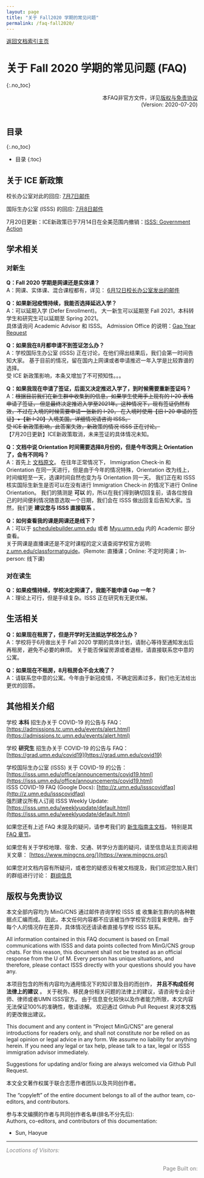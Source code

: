 ```yaml
---
layout: page
title: "关于 Fall2020 学期的常见问题"
permalink: /faq-fall2020/
---
```


<div>
<a href="http://www.mingcns.org">返回文档索引主页</a>
</div>

# 关于 Fall 2020 学期的常见问题 (FAQ)
{:.no_toc}

<div align="right">
本FAQ非官方文件，详见<a href="#版权与免责协议">版权与免责协议</a><br>
(Version: 2020-07-20)
</div><br>

## 目录
{:.no_toc}

* 目录
{:toc}


## 关于 ICE 新政策
校长办公室对此的回应: [7月7日邮件](http://view.ecommunications2.umn.edu/?qs=2d02f6490abd4e1a26281bd3c6ca02a80e2b90c89f290dc3806645374b7871d90331e466700e09a2b480f551ac99b6fd767d898877c474263805b11a356ef132ee8e6974a2f6b4fbf1f4d5c69a49a155)

国际生办公室 (ISSS) 的回应: [7月8日邮件](http://view.ecommunications2.umn.edu/?qs=ad62cf92e2fd8753d787b102385b7cbb17f137bf76efc7bb520898500643fa778b75e53a7aee34f646b484cf2f53e43ca3486973235286c56e940a2f9a7f615dcaa5ba186e1aa7a1354e14b102e8c280)

7月20日更新：ICE新政策已于7月14日在全美范围内撤销：[ISSS: Government Action](https://isss.umn.edu/office/announcements/government-action.html)

## 学术相关

### 对新生

**Q：Fall 2020 学期是网课还是实体课？**  
A：网课、实体课、混合课程都有，详见：
[6月12日校长办公室发出的邮件](http://view.ecommunications2.umn.edu/?qs=ac43d5a60f5442d6164b30ed2aa717776d93846f657c26c3c1c117d997f640198a4417e1b48cea160db386d0f00168cdb2f2d248d5db7814c4f6ad8b02643079f8e0d693a58812ed8aa388c3ebae95aa)

**Q：如果新冠疫情持续，我能否选择延迟入学？**  
A：可以延期入学 (Defer Enrollment)。
大一新生可以延期至 Fall 2021，本科转学生和研究生可以延期至 Spring 2021。  
具体请询问 Academic Advisor 和 ISSS。
Admission Office 的说明：[Gap Year Request](https://admissions.tc.umn.edu/apply/gap_year.html)

**Q：如果我在8月都申请不到签证怎么办？**  
A：学校国际生办公室 (ISSS) 正在讨论，在他们得出结果后，我们会第一时间告知大家。
基于目前的情况，留在国内上网课或者申请推迟一年入学是比较靠谱的选择。  
受 ICE 新政策影响，本条又增加了不可预知性。。。

**Q：如果我现在申请了签证，后面又决定推迟入学了，到时候需要重新签证吗？**  
A：~~根据目前我们在新生群中收集到的信息，如果学生使用手上现有的 I-20 表格申请了签证，
但是最终决定推迟入学至2021年。这种情况下，现有签证仍然有效，不过在入境的时候需要申请一张新的 I-20，
在入境时使用【旧 I-20 申请的签证】+【新 I-20】入境美国。详细情况请咨询 ISSS。  
受 ICE 新政策影响，此答案失效，新政策的情况 ISSS 正在讨论。~~   
【7月20日更新】ICE新政策取消，未来签证的具体情况未知。

**Q：文档中说 Orientation 时间需要选择8月份的，但是今年改网上 Orientation 了，会有不同吗？**  
A：首先上 [文档原文](https://www.mingcns.org/guidebook/#checklist)。 在往年正常情况下，
Immigration Check-in 和 Orientation 在同一天进行，但是由于今年的情况特殊，Orientation 改为线上，
时间缩短至一天，选课时间自然也变为与 Orientation 同一天。
我们正在和 ISSS 核实国际生新生是否可以在没有进行 Immigration Check-in 的情况下进行 Online Orientation。
我们的猜测是 **可以** 的，所以在我们得到确切回复前，请各位按自己的时间便利情况随意选取一个日期，我们会在 ISSS
做出回复后告知大家。当然，我们更 **建议您与 ISSS 直接联系** 。

**Q：如何查看我的课是网课还是线下？**  
A：可以于 [schedulebuilder.umn.edu](schedulebuilder.umn.edu) 或者 [Myu.umn.edu](myu.umn.edu) 内的 Academic 部分查看。  
关于网课是直播课还是不定时课程的定义请查阅学校官方说明: [z.umn.edu/classformatguide](z.umn.edu/classformatguide)。(Remote: 直播课；Online: 不定时网课；In-person: 线下课)

### 对在读生

**Q：如果疫情持续，学校决定网课了，我能不能申请 Gap 一年？**  
A：理论上可行，但是手续复杂。ISSS 正在研究有无更优解。


## 生活相关

**Q：如果现在租房了，但是开学时无法抵达学校怎么办？**  
A：学校将于6月做出关于 Fall 2020 学期的具体计划，请耐心等待至通知发出后再租房，避免不必要的麻烦。
关于能否保留房源或者退租，请直接联系您中意的公寓。

**Q：如果现在不租房，8月租房会不会太晚了？**  
A：请联系您中意的公寓。今年由于新冠疫情，不确定因素过多，我们也无法给出更优的回答。


## 其他相关介绍
学校 **本科** 招生办关于 COVID-19 的公告与 FAQ：[https://admissions.tc.umn.edu/events/alert.html](https://admissions.tc.umn.edu/events/alert.html)  

学校 **研究生** 招生办关于 COVID-19 的公告与 FAQ：[https://grad.umn.edu/covid19](https://grad.umn.edu/covid19)

学校国际生办公室 (ISSS) 关于 COVID-19 的公告：[https://isss.umn.edu/office/announcements/covid19.html](https://isss.umn.edu/office/announcements/covid19.html)  
ISSS COVID-19 FAQ (Google Docs): [http://z.umn.edu/issscovidfaq](http://z.umn.edu/issscovidfaq)  
强烈建议所有人订阅 ISSS Weekly Update: [https://isss.umn.edu/weeklyupdate/default.html](https://isss.umn.edu/weeklyupdate/default.html)

如果您还有上述 FAQ 未提及的疑问，请参考我们的 [新生指南主文档](https://www.mingcns.org/guidebook/)，
特别是其 [FAQ 章节](https://www.mingcns.org/guidebook/#%E5%B8%B8%E8%A7%81%E9%97%AE%E9%A2%98faq)。

如果您有关于学校地理、宿舍、交通、转学分方面的疑问，请至信息站主页阅读相关文章：
[https://www.mingcns.org/](https://www.mingcns.org/)

如果您对文档内容有所疑问，或者您的疑惑没有被文档提及，我们欢迎您加入我们的群组进行讨论：
[群组信息](https://www.mingcns.org/guidebook/#%E6%98%8E%E5%A4%A7%E6%96%B0%E7%94%9F%E4%BA%A4%E6%B5%81%E4%BA%92%E5%8A%A9%E7%BE%A4-mingcns)

## 版权与免责协议
本文全部内容均为 MinG/CNS 通过邮件咨询学校 ISSS 或 收集新生群内的各种数据点汇编而成。
因此，本文任何内容都不应该被当作学校官方回复来使用。由于每个人的情况存在差异，具体情况还请读者直接与学校 ISSS 联系。

All information contained in this FAQ document is based on Email communications with ISSS
and data points collected from MinG/CNS group chats. For this reason, this document shall
not be treated as an official response from the U of M. Every person has unique situations,
and therefore, please contact ISSS directly with your questions should you have any.

本项目包含的所有内容均为通用情况下的知识普及目的而创作， **并且不构成任何法律上的建议** 。
关于税务、移民身份相关问题的法律上的建议，请咨询专业会计师、律师或者UMN ISSS官方。
由于信息变化较快以及作者能力所限，本文内容无法保证100%的准确性，敬请谅解。
欢迎通过 Github Pull Request 来对本文档的更改做出建议。

This document and any content in “Project MinG/CNS” are general introductions for readers only,
and shall not constitute nor be relied on as legal opinion or legal advice in any form.
We assume no liability for anything herein.
If you need any legal or tax help, please talk to a tax, legal or ISSS immigration advisor immediately.

Suggestions for updating and/or fixing are always welcomed via Github Pull Request.

本文全文著作权属于联合志愿作者团队以及共同创作者。

The “copyleft” of the entire document belongs to all of the author team, co-editors, and contributors.  

参与本文编撰的作者与共同创作者名单(排名不分先后):  
Authors, co-editors, and contributors of this documentation:

* Sun, Haoyue

---
_<font color="grey">Locations of Visitors: </font>_
<div style="width: 50%; ">
<script type='text/javascript' id='clustrmaps' src='//cdn.clustrmaps.com/map_v2.js?cl=ffffff&w=a&t=tt&d=6dgA5xsRget7ciqINHnS-LTZ2Bt67OdMGfiecR3Qa-8&cmo=ff7a00&cmn=ff0000&ct=ffffff&co=2d78ad'></script>
</div><br>

<div align="right" style="color: grey">
Page Built on:
<i><script type="text/javascript"> document.write(document.lastModified); </script></i>
</div>
